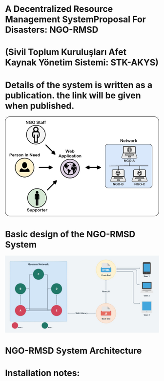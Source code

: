 # A Decentralized Resource Management SystemProposal For Disasters: NGO-RMSD
# (Sivil Toplum Kuruluşları Afet Kaynak Yönetim Sistemi: STK-AKYS)

# Details of the system is written as a publication. the link will be given when published.
![Basic design of the NGO-RMSD System](https://github.com/MSKU-BcRG/akys/blob/master/NGO-RMSD-design.jpeg?raw=true)
# Basic design of the NGO-RMSD System
![NGO-RMSD System Architecture](https://github.com/MSKU-BcRG/akys/blob/master/NGO-RMSD-architecture.jpeg?raw=true)
# NGO-RMSD System Architecture

# Installation notes:
